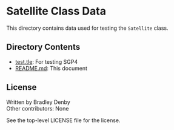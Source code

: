# Satellite Class Data

This directory contains data used for testing the `Satellite` class.

## Directory Contents

* [test.tle](test.tle): For testing SGP4
* [README.md](README.md): This document

## License

Written by Bradley Denby  
Other contributors: None

See the top-level LICENSE file for the license.
